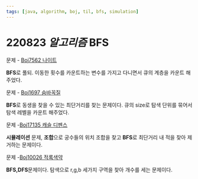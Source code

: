 ```yaml
---
tags: [java, algorithm, boj, til, bfs, simulation]
---
```


# 220823 _알고리즘_ BFS

문제 - [Boj7562 나이트](https://www.acmicpc.net/problem/7562)

**BFS**로 풀되. 이동한 횟수를 카운트하는 변수를 가지고 다니면서 큐의 계층을 카운트 해주었다.

문제 - [Boj1697 숨바꼭질](https://www.acmicpc.net/problem/1697)

**BFS**로 동생을 찾을 수 있는 최단거리를 찾는 문제이다. 큐의 size로 탐색 단위를 묶어서 탐색 레벨을 카운트 해주었다.

문제 -[Boj17135 캐슬 디펜스](https://www.acmicpc.net/problem/17135)

**시뮬레이션** 문제, **조합**으로 궁수들의 위치 조합을 찾고 **BFS**로 최단거리 내 적을 찾아 제거하는 문제이다.

문제 -[Boj10026 적록색약](https://www.acmicpc.net/problem/10026)

**BFS,DFS**문제이다. 탐색으로 r,g,b 세가지 구역을 찾아 개수를 세는 문제이다.
